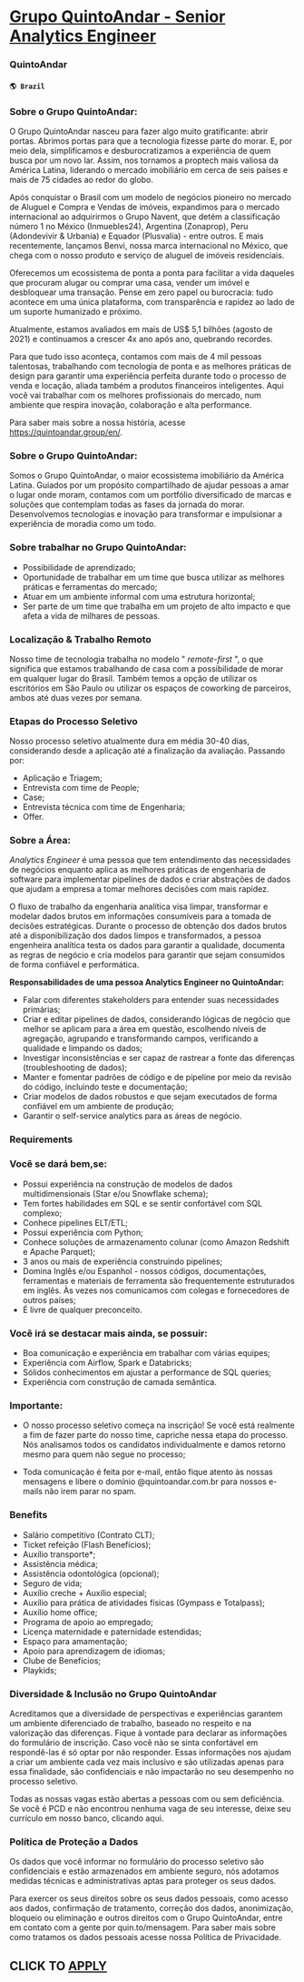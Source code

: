 # [Grupo QuintoAndar - Senior Analytics Engineer](https://www.remotewlb.com/apply/grupo-quintoandar-senior-analytics-engineer)  
### QuintoAndar  
#### `🌎 Brazil`  

### Sobre o Grupo QuintoAndar:

O Grupo QuintoAndar nasceu para fazer algo muito gratificante: abrir portas. Abrimos portas para que a tecnologia fizesse parte do morar. E, por meio dela, simplificamos e desburocratizamos a experiência de quem busca por um novo lar. Assim, nos tornamos a proptech mais valiosa da América Latina, liderando o mercado imobiliário em cerca de seis países e mais de 75 cidades ao redor do globo.

Após conquistar o Brasil com um modelo de negócios pioneiro no mercado de Aluguel e Compra e Vendas de imóveis, expandimos para o mercado internacional ao adquirirmos o Grupo Navent, que detém a classificação número 1 no México (Inmuebles24), Argentina (Zonaprop), Peru (Adondevivir & Urbania) e Equador (Plusvalia) - entre outros. E mais recentemente, lançamos Benvi, nossa marca internacional no México, que chega com o nosso produto e serviço de aluguel de imóveis residenciais.

Oferecemos um ecossistema de ponta a ponta para facilitar a vida daqueles que procuram alugar ou comprar uma casa, vender um imóvel e desbloquear uma transação. Pense em zero papel ou burocracia: tudo acontece em uma única plataforma, com transparência e rapidez ao lado de um suporte humanizado e próximo.

Atualmente, estamos avaliados em mais de US$ 5,1 bilhões (agosto de 2021) e continuamos a crescer 4x ano após ano, quebrando recordes.

Para que tudo isso aconteça, contamos com mais de 4 mil pessoas talentosas, trabalhando com tecnologia de ponta e as melhores práticas de design para garantir uma experiência perfeita durante todo o processo de venda e locação, aliada também a produtos financeiros inteligentes. Aqui você vai trabalhar com os melhores profissionais do mercado, num ambiente que respira inovação, colaboração e alta performance.

Para saber mais sobre a nossa história, acesse https://quintoandar.group/en/.

### Sobre o Grupo QuintoAndar:

Somos o Grupo QuintoAndar, o maior ecossistema imobiliário da América Latina. Guiados por um propósito compartilhado de ajudar pessoas a amar o lugar onde moram, contamos com um portfólio diversificado de marcas e soluções que contemplam todas as fases da jornada do morar. Desenvolvemos tecnologias e inovação para transformar e impulsionar a experiência de moradia como um todo.

### Sobre trabalhar no Grupo QuintoAndar:

  * Possibilidade de aprendizado;
  * Oportunidade de trabalhar em um time que busca utilizar as melhores práticas e ferramentas do mercado;
  * Atuar em um ambiente informal com uma estrutura horizontal;
  * Ser parte de um time que trabalha em um projeto de alto impacto e que afeta a vida de milhares de pessoas.

### Localização & Trabalho Remoto

Nosso time de tecnologia trabalha no modelo " _remote-first_ ", o que significa que estamos trabalhando de casa com a possibilidade de morar em qualquer lugar do Brasil. Também temos a opção de utilizar os escritórios em São Paulo ou utilizar os espaços de coworking de parceiros, ambos até duas vezes por semana.

### Etapas do Processo Seletivo

Nosso processo seletivo atualmente dura em média 30-40 dias, considerando desde a aplicação até a finalização da avaliação. Passando por:

  * Aplicação e Triagem;
  * Entrevista com time de People;
  * Case;
  * Entrevista técnica com time de Engenharia;
  * Offer.

### Sobre a Área:

 _Analytics Engineer_ é uma pessoa que tem entendimento das necessidades de negócios enquanto aplica as melhores práticas de engenharia de software para implementar pipelines de dados e criar abstrações de dados que ajudam a empresa a tomar melhores decisões com mais rapidez.

O fluxo de trabalho da engenharia analítica visa limpar, transformar e modelar dados brutos em informações consumíveis para a tomada de decisões estratégicas. Durante o processo de obtenção dos dados brutos até a disponibilização dos dados limpos e transformados, a pessoa engenheira analítica testa os dados para garantir a qualidade, documenta as regras de negócio e cria modelos para garantir que sejam consumidos de forma confiável e performática.

 **Responsabilidades de uma pessoa Analytics Engineer no QuintoAndar:**

  * Falar com diferentes stakeholders para entender suas necessidades primárias;
  * Criar e editar pipelines de dados, considerando lógicas de negócio que melhor se aplicam para a área em questão, escolhendo níveis de agregação, agrupando e transformando campos, verificando a qualidade e limpando os dados;
  * Investigar inconsistências e ser capaz de rastrear a fonte das diferenças (troubleshooting de dados);
  * Manter e fomentar padrões de código e de pipeline por meio da revisão do código, incluindo teste e documentação;
  * Criar modelos de dados robustos e que sejam executados de forma confiável em um ambiente de produção;
  * Garantir o self-service analytics para as áreas de negócio.

### Requirements

### Você se dará bem,se:

  * Possui experiência na construção de modelos de dados multidimensionais (Star e/ou Snowflake schema);
  * Tem fortes habilidades em SQL e se sentir confortável com SQL complexo;
  * Conhece pipelines ELT/ETL;
  * Possui experiência com Python;
  * Conhece soluções de armazenamento colunar (como Amazon Redshift e Apache Parquet);
  * 3 anos ou mais de experiência construindo pipelines;
  * Domina Inglês e/ou Espanhol - nossos códigos, documentações, ferramentas e materiais de ferramenta são frequentemente estruturados em inglês. Às vezes nos comunicamos com colegas e fornecedores de outros países;
  * É livre de qualquer preconceito.

### Você irá se destacar mais ainda, se possuir:

  * Boa comunicação e experiência em trabalhar com várias equipes;
  * Experiência com Airflow, Spark e Databricks;
  * Sólidos conhecimentos em ajustar a performance de SQL queries;
  * Experiência com construção de camada semântica.

### Importante:

  * O nosso processo seletivo começa na inscrição! Se você está realmente a fim de fazer parte do nosso time, capriche nessa etapa do processo. Nós analisamos todos os candidatos individualmente e damos retorno mesmo para quem não segue no processo;

  * Toda comunicação é feita por e-mail, então fique atento às nossas mensagens e libere o domínio @quintoandar.com.br para nossos e-mails não irem parar no spam.

### Benefits

  * Salário competitivo (Contrato CLT);
  * Ticket refeição (Flash Benefícios);
  * Auxílio transporte*;
  * Assistência médica;
  * Assistência odontológica (opcional);
  * Seguro de vida;
  * Auxílio creche + Auxílio especial;
  * Auxílio para prática de atividades físicas (Gympass e Totalpass);
  * Auxílio home office;
  * Programa de apoio ao empregado;
  * Licença maternidade e paternidade estendidas;
  * Espaço para amamentação;
  * Apoio para aprendizagem de idiomas;
  * Clube de Benefícios;
  * Playkids;  

### Diversidade & Inclusão no Grupo QuintoAndar

Acreditamos que a diversidade de perspectivas e experiências garantem um ambiente diferenciado de trabalho, baseado no respeito e na valorização das diferenças. Fique à vontade para declarar as informações do formulário de inscrição. Caso você não se sinta confortável em respondê-las é só optar por não responder. Essas informações nos ajudam a criar um ambiente cada vez mais inclusivo e são utilizadas apenas para essa finalidade, são confidenciais e não impactarão no seu desempenho no processo seletivo.

Todas as nossas vagas estão abertas a pessoas com ou sem deficiência. Se você é PCD e não encontrou nenhuma vaga de seu interesse, deixe seu currículo em nosso banco, clicando aqui.

### Política de Proteção a Dados

Os dados que você informar no formulário do processo seletivo são confidenciais e estão armazenados em ambiente seguro, nós adotamos medidas técnicas e administrativas aptas para proteger os seus dados.

Para exercer os seus direitos sobre os seus dados pessoais, como acesso aos dados, confirmação de tratamento, correção dos dados, anonimização, bloqueio ou eliminação e outros direitos com o Grupo QuintoAndar, entre em contato com a gente por quin.to/mensagem. Para saber mais sobre como tratamos os dados pessoais acesse nossa Política de Privacidade.

  
## CLICK TO [APPLY](https://www.remotewlb.com/apply/grupo-quintoandar-senior-analytics-engineer)

